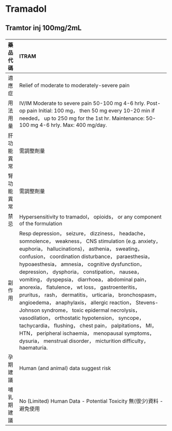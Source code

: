 # Tramadol

## Tramtor inj 100mg/2mL

##### 

| 藥品代碼   | ITRAM                                                                                                                                                                                                                                                                                                                                                                                                                                                                                                                                                                                                                                                                                                                                                                                                                               |
|:-----------|:------------------------------------------------------------------------------------------------------------------------------------------------------------------------------------------------------------------------------------------------------------------------------------------------------------------------------------------------------------------------------------------------------------------------------------------------------------------------------------------------------------------------------------------------------------------------------------------------------------------------------------------------------------------------------------------------------------------------------------------------------------------------------------------------------------------------------------|
| 適應症     | Relief of moderate to moderately-severe pain                                                                                                                                                                                                                                                                                                                                                                                                                                                                                                                                                                                                                                                                                                                                                                                        |
| 用法用量   | IV/IM Moderate to severe pain 50-100 mg 4-6 hrly. Post-op pain Initial: 100 mg， then 50 mg every 10-20 min if needed， up to 250 mg for the 1st hr. Maintenance: 50-100 mg 4-6 hrly. Max: 400 mg/day.                                                                                                                                                                                                                                                                                                                                                                                                                                                                                                                                                                                                                              |
| 肝功能異常 | 需調整劑量                                                                                                                                                                                                                                                                                                                                                                                                                                                                                                                                                                                                                                                                                                                                                                                                                          |
| 腎功能異常 | 需調整劑量                                                                                                                                                                                                                                                                                                                                                                                                                                                                                                                                                                                                                                                                                                                                                                                                                          |
| 禁忌       | Hypersensitivity to tramadol， opioids， or any component of the formulation                                                                                                                                                                                                                                                                                                                                                                                                                                                                                                                                                                                                                                                                                                                                                        |
| 副作用     | Resp depression， seizure， dizziness， headache， somnolence， weakness， CNS stimulation (e.g. anxiety， euphoria， hallucinations)， asthenia， sweating， confusion， coordination disturbance， paraesthesia， hypoaesthesia， amnesia， cognitive dysfunction， depression， dysphoria， constipation， nausea， vomiting， dyspepsia， diarrhoea， abdominal pain， anorexia， flatulence， wt loss， gastroenteritis， pruritus， rash， dermatitis， urticaria， bronchospasm， angioedema， anaphylaxis， allergic reaction， Stevens-Johnson syndrome， toxic epidermal necrolysis， vasodilation， orthostatic hypotension， syncope， tachycardia， flushing， chest pain， palpitations， MI， HTN， peripheral ischaemia， menopausal symptoms， dysuria， menstrual disorder， micturition difficulty， haematuria. |
| 孕期建議   | Human (and animal) data suggest risk                                                                                                                                                                                                                                                                                                                                                                                                                                                                                                                                                                                                                                                                                                                                                                                                |
| 哺乳期建議 | No (Limited) Human Data - Potential Toxicity 無(很少)資料 - 避免使用                                                                                                                                                                                                                                                                                                                                                                                                                                                                                                                                                                                                                                                                                                                                                                |

